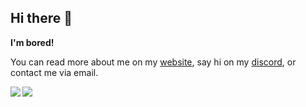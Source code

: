 ## Hi there 👋

**I'm bored!**

You can read more about me on my [website](https://tooboredtocode.dev), say hi on my [discord](https://discord.albedo.me), or contact me via email.


<img align="left" src="https://github-readme-stats.vercel.app/api?username=tooboredtocode&title_color=dc420b&text_color=8ae9ff&bg_color=20,00101f,000e2f&hide_border=true&custom_title=Some%20cool%20Stats:"/>
<img align="left" src="https://github-readme-stats.vercel.app/api/top-langs/?username=tooboredtocode&layout=compact&title_color=dc420b&text_color=8ae9ff&bg_color=20,000e2f,000b3e&hide_border=true&custom_title=Languages%20I%20use%20most%20often:&langs_count=8"/>
